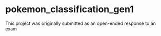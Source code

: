 # pokemon_classification_gen1
 This project was originally submitted as an open-ended response to an exam
